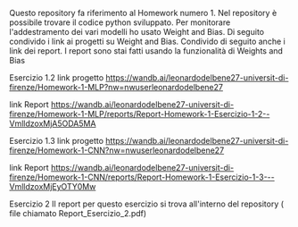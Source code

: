 Questo repository fa riferimento al Homework numero 1.
Nel repository è possibile trovare il codice python sviluppato.
Per monitorare l'addestramento dei vari modelli ho usato Weight and Bias.
Di seguito condivido i link ai progetti su Weight and Bias. 
Condivido di seguito anche i link dei report. I report sono stai fatti usando la funzionalità di Weights and Bias

Esercizio 1.2
link progetto
https://wandb.ai/leonardodelbene27-universit-di-firenze/Homework-1-MLP?nw=nwuserleonardodelbene27

link Report
https://wandb.ai/leonardodelbene27-universit-di-firenze/Homework-1-MLP/reports/Report-Homework-1-Esercizio-1-2--VmlldzoxMjA5ODA5MA

Esercizio 1.3
link progetto 
https://wandb.ai/leonardodelbene27-universit-di-firenze/Homework-1-CNN?nw=nwuserleonardodelbene27

link Report
https://wandb.ai/leonardodelbene27-universit-di-firenze/Homework-1-CNN/reports/Report-Homework-1-Esercizio-1-3---VmlldzoxMjEyOTY0Mw

Esercizio 2
Il report per questo esercizio si trova all'interno del repository ( file chiamato Report_Esercizio_2.pdf)

